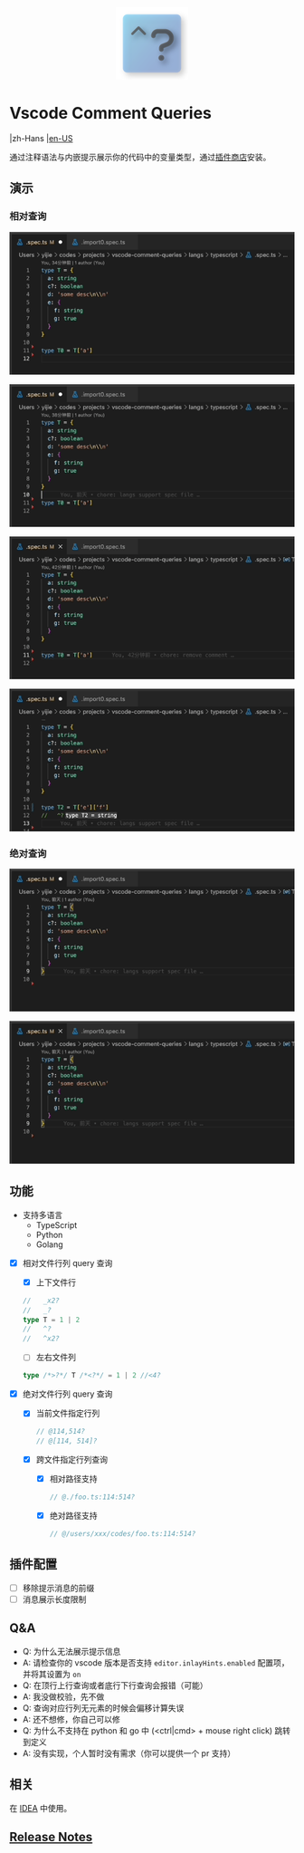 <p align="center">
  <img src="https://raw.githubusercontent.com/NWYLZW/vscode-comment-queries/main/extension/favicon.png" width=128 height=128 >
</p>

# Vscode Comment Queries

|zh-Hans
|[en-US](https://github.com/NWYLZW/vscode-comment-queries/blob/main/README_en-US.md)

通过注释语法与内嵌提示展示你的代码中的变量类型，通过[插件商店](https://marketplace.visualstudio.com/items?itemName=YiJie.vscode-comment-queries)安装。

## 演示

### 相对查询

![pre-line-point](https://raw.githubusercontent.com/NWYLZW/vscode-comment-queries/main/images/pre-line-point.gif)

![next-line-point](https://raw.githubusercontent.com/NWYLZW/vscode-comment-queries/main/images/next-line-point.gif)

![left-right-point](https://raw.githubusercontent.com/NWYLZW/vscode-comment-queries/main/images/left-right-point.gif)

![cross-line-point](https://raw.githubusercontent.com/NWYLZW/vscode-comment-queries/main/images/cross-line-point.gif)

### 绝对查询

![absolute-point](https://raw.githubusercontent.com/NWYLZW/vscode-comment-queries/main/images/abs-in-cur-file.gif)

![cross-file-point](https://raw.githubusercontent.com/NWYLZW/vscode-comment-queries/main/images/cross-file-point.gif)

## 功能

* 支持多语言
  * TypeScript
  * Python
  * Golang

* [x] 相对文件行列 query 查询
    * [x] 上下文件行

    ```ts
    //   _x2?
    //   _?
    type T = 1 | 2
    //   ^?
    //   ^x2?
    ```

    * [ ] 左右文件列

    ```ts
    type /*>?*/ T /*<?*/ = 1 | 2 //<4?
    ```

* [x] 绝对文件行列 query 查询
    * [x] 当前文件指定行列

        ```ts
        // @114,514?
        // @[114, 514]?
        ```

    * [x] 跨文件指定行列查询
        * [x] 相对路径支持

            ```ts
            // @./foo.ts:114:514?
            ```

        * [x] 绝对路径支持

            ```ts
            // @/users/xxx/codes/foo.ts:114:514?
            ```

## 插件配置

* [ ] 移除提示消息的前缀
* [ ] 消息展示长度限制

## Q&A

* Q: 为什么无法展示提示信息
* A: 请检查你的 vscode 版本是否支持 `editor.inlayHints.enabled` 配置项，并将其设置为 `on`
* Q: 在顶行上行查询或者底行下行查询会报错（可能）
* A: 我没做校验，先不做
* Q: 查询对应行列无元素的时候会偏移计算失误
* A: 还不想修，你自己可以修
* Q: 为什么不支持在 python 和 go 中 (<ctrl|cmd> + mouse right click) 跳转到定义
* A: 没有实现，个人暂时没有需求（你可以提供一个 pr 支持）

## 相关

在 [IDEA](https://github.com/NWYLZW/idea-comment-queries) 中使用。

## [Release Notes](./CHANGELOG.md)
